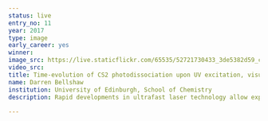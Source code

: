 ```yaml
---
status: live
entry_no: 11
year: 2017
type: image 
early_career: yes 
winner: 
image_src: https://live.staticflickr.com/65535/52721730433_3de5382d59_c_d.jpg
video_src: 
title: Time-evolution of CS2 photodissociation upon UV excitation, visualised as nuclear density plots of the sulfur atoms generated from quantum dynamics simulations carried out on Archer. (L) After 10 fs (R) after 500 fs.
name: Darren Bellshaw
institution: University of Edinburgh, School of Chemistry
description: Rapid developments in ultrafast laser technology allow experimentalists to study fundamental chemical reactions in unprecedented detail, using extremely short, intense pulses of laser light as a "camera" on the atomic and molecular scale. However, the data generated by such experiments is difficult to interpret directly. Thus, theoretical simulations are a necessity. The submitted image comes from a joint experimental/theoretical study examining the behaviour of the CS<sub>2</sub> molecule after excitation by a UV laser pulse, using state-of-the-art experimental and theoretical techniques. After absorbing a photon of UV light, CS<sub>2</sub> undergoes complex nuclear and electronic motion resulting in breakage of one of the carbon-sulfur bonds. Dynamics simulations, reliant on HPC facilities such as Archer, have aided understanding of this process, and here we show two snapshots in time of the density distributions corresponding to the two sulphur atoms, which are delocalized according to the fundamental postulates of quantum mechanics.  
  
---
```

